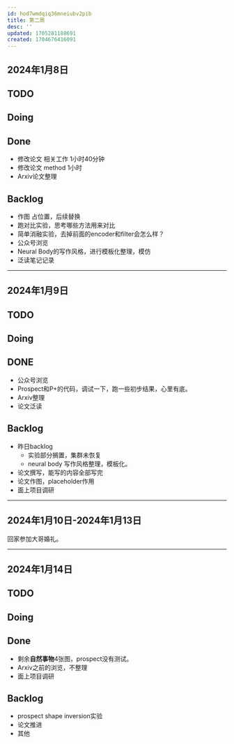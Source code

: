 ```yaml
---
id: hod7wmdqiq36mneiubv2pib
title: 第二周
desc: ''
updated: 1705281188691
created: 1704676416091
---
```



## 2024年1月8日

## TODO



## Doing


## Done
* 修改论文 相关工作 1小时40分钟
* 修改论文 method 1小时
* Arxiv论文整理

## Backlog
* 作图 占位置，后续替换
* 跑对比实验，思考哪些方法用来对比
* 简单消融实验，去掉前面的encoder和filter会怎么样？
* 公众号浏览
* Neural Body的写作风格，进行模板化整理，模仿
* 泛读笔记记录

---



## 2024年1月9日

## TODO





## Doing


## DONE
* 公众号浏览
* Prospect和P+的代码，调试一下，跑一些初步结果，心里有底。
* Arxiv整理
* 论文泛读


## Backlog
* 昨日backlog
  * 实验部分搁置，集群未恢复
  * neural body 写作风格整理，模板化。
* 论文撰写，能写的内容全部写完
* 论文作图，placeholder作用
* 面上项目调研



---


## 2024年1月10日-2024年1月13日

回家参加大哥婚礼。

---


##  2024年1月14日 

## TODO




## Doing




## Done

* 剩余**自然事物**4张图，prospect没有测试。
* Arxiv之前的浏览，不整理
* 面上项目调研



## Backlog

* prospect shape inversion实验
* 论文推进
* 其他


